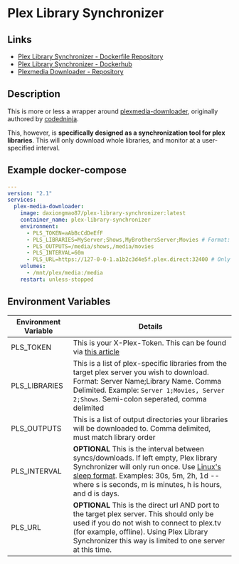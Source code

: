 # Plex Library Synchronizer
## Links
- [Plex Library Synchronizer - Dockerfile Repository](https://github.com/Daxiongmao87/plex-library-synchronizer)
- [Plex Library Synchronizer - Dockerhub](https://hub.docker.com/r/daxiongmao87/plex-library-synchronizer)
- [Plexmedia Downloader - Repository](https://github.com/Daxiongmao87/plexmedia-downloader)
## Description
This is more or less a wrapper around [plexmedia-downloader](https://github.com/Daxiongmao87/plexmedia-downloader), originally authored by [codedninja](https://github.com/codedninja/plexmedia-downloader).

This, however, is __specifically designed as a synchronization tool for plex libraries__.  This will only download whole libraries, and monitor at a user-specified interval.

## Example docker-compose

```yaml
---
version: "2.1"
services:
  plex-media-downloader:
    image: daxiongmao87/plex-library-synchronizer:latest
    container_name: plex-library-synchronizer
    environment:
      - PLS_TOKEN=aAbBcCdDeEfF
      - PLS_LIBRARIES=MyServer;Shows,MyBrothersServer;Movies # Format: Server Name;Library Name.
      - PLS_OUTPUTS=/media/shows,/media/movies
      - PLS_INTERVAL=60m
      - PLS_URL=https://127-0-0-1.a1b2c3d4e5f.plex.direct:32400 # Only use if you wish to bypass plex.tv and directly connect to a plex server.
    volumes:
      - /mnt/plex/media:/media
    restart: unless-stopped
```

## Environment Variables
| Environment Variable | Details                                                                                                                                                                                                                                                                                                      |
|----------------------|--------------------------------------------------------------------------------------------------------------------------------------------------------------------------------------------------------------------------------------------------------------------------------------------------------------|
| PLS_TOKEN            | This is your X-Plex-Token.  This can be found via [this article](https://support.plex.tv/articles/204059436-finding-an-authentication-token-x-plex-token/)                                                                                                                                                   |
| PLS_LIBRARIES        | This is a list of plex-specific libraries from the target plex server you wish to download. Format: Server Name;Library Name.  Comma Delimited.  Example: `Server 1;Movies, Server 2;Shows`.  Semi-colon seperated, comma delimited                                                                          |
| PLS_OUTPUTS          | This is a list of output directories your libraries will be downloaded to.  Comma delimited, must match library order                                                                                                                                                                                        |
| PLS_INTERVAL         | **OPTIONAL** This is the interval between syncs/downloads. If left empty, Plex library Synchronizer will only run once.  Use [Linux's sleep format](https://man7.org/linux/man-pages/man1/sleep.1.html).  Examples: 30s, 5m, 2h, 1d -- where s is seconds, m is minutes, h is hours, and d is days.          |
| PLS_URL              | **OPTIONAL** This is the direct url AND port to the target plex server.  This should only be used if you do not wish to connect to plex.tv (for example, offline).  Using Plex Library Synchronizer this way is limited to one server at this time.                                                                   |
